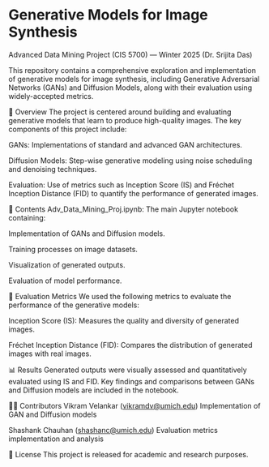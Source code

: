 # Generative Models for Image Synthesis
Advanced Data Mining Project (CIS 5700) — Winter 2025 (Dr. Srijita Das)

This repository contains a comprehensive exploration and implementation of generative models for image synthesis, including Generative Adversarial Networks (GANs) and Diffusion Models, along with their evaluation using widely-accepted metrics.

📘 Overview
The project is centered around building and evaluating generative models that learn to produce high-quality images. The key components of this project include:

GANs: Implementations of standard and advanced GAN architectures.

Diffusion Models: Step-wise generative modeling using noise scheduling and denoising techniques.

Evaluation: Use of metrics such as Inception Score (IS) and Fréchet Inception Distance (FID) to quantify the performance of generated images.

📂 Contents
Adv_Data_Mining_Proj.ipynb: The main Jupyter notebook containing:

Implementation of GANs and Diffusion models.

Training processes on image datasets.

Visualization of generated outputs.

Evaluation of model performance.

🧪 Evaluation Metrics
We used the following metrics to evaluate the performance of the generative models:

Inception Score (IS): Measures the quality and diversity of generated images.

Fréchet Inception Distance (FID): Compares the distribution of generated images with real images.

📊 Results
Generated outputs were visually assessed and quantitatively evaluated using IS and FID. Key findings and comparisons between GANs and Diffusion models are included in the notebook.

👨‍💻 Contributors
Vikram Velankar (vikramdv@umich.edu)
Implementation of GAN and Diffusion models

Shashank Chauhan (shashanc@umich.edu)
Evaluation metrics implementation and analysis

📝 License
This project is released for academic and research purposes.

